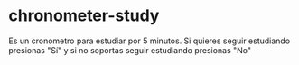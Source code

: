 # chronometer-study
Es un cronometro para estudiar por 5 minutos. Si quieres seguir estudiando presionas "Sí" y si no soportas seguir estudiando presionas "No"
